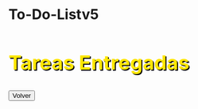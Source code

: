# To-Do-Listv5
<html lang="es">
<head>
  <meta charset="UTF-8">
  <title>Entregadas</title>
  <link href="https://fonts.googleapis.com/css2?family=Pacifico&family=Rajdhani:wght@400;700&display=swap" rel="stylesheet">
  <style>
    * {
      box-sizing: border-box;
    }

    body {
      margin: 0;
      padding: 2rem;
      font-family: 'Rajdhani', sans-serif;
      background: linear-gradient(to right, #1f4037, #99f2c8);
      color: #fff;
      text-align: center;
      min-height: 100vh;
      position: relative;
    }

    h2 {
      font-family: 'Pacifico', cursive;
      font-size: 2.5rem;
      margin-bottom: 2rem;
      color: #ffe600;
      text-shadow: 2px 2px #000;
    }

    .entregada {
      background-color: rgba(255, 255, 255, 0.1);
      margin: 1rem auto;
      padding: 1rem 2rem;
      border-radius: 12px;
      max-width: 600px;
      display: flex;
      justify-content: space-between;
      align-items: center;
      opacity: 0.8;
      box-shadow: 0 0 15px rgba(0, 0, 0, 0.2);
    }

    .entregada button {
      background-color: #ff6b6b;
      color: white;
      border: none;
      padding: 0.4rem 1rem;
      border-radius: 6px;
      font-weight: bold;
      cursor: pointer;
      transition: background-color 0.3s;
    }

    .entregada button:hover {
      background-color: #ff3b3b;
    }

    .volver-btn {
      margin-top: 2rem;
      padding: 0.7rem 1.5rem;
      background-color: #ffe600;
      color: #333;
      font-weight: bold;
      border: none;
      border-radius: 8px;
      cursor: pointer;
      transition: background-color 0.3s ease;
    }

    .volver-btn:hover {
      background-color: #ffdd00;
    }

    .confetti {
      position: fixed;
      top: 0; left: 0;
      width: 100%; height: 100%;
      pointer-events: none;
      background: url('https://tinyurl.com/confetti-image') center/cover no-repeat;
      animation: fadeIn 2s forwards;
      opacity: 0;
      z-index: 0;
    }

    @keyframes fadeIn {
      to { opacity: 0.25; }
    }
  </style>
</head>
<body>
  <h2>Tareas Entregadas</h2>
  <div id="entregadas"></div>
  <a href="https://charlillos.github.io/To-Do-Listv3/"><button>Volver</button>

  <script>
    const cont = document.getElementById("entregadas");
    const tareas = JSON.parse(localStorage.getItem("tareas") || "[]");

    tareas
      .filter(t => t.entregada)
      .forEach(t => {
        const div = document.createElement("div");
        div.className = "entregada";
        const span = document.createElement("span");
        span.textContent = `[${t.materia}] - ${t.tarea} (${t.fecha})`;

        const del = document.createElement("button");
        del.textContent = "Eliminar";
        del.onclick = () => {
          const rem = JSON.parse(localStorage.getItem("tareas"));
          const nf = rem.filter(a =>
            !(a.materia === t.materia && a.tarea === t.tarea && a.fecha === t.fecha)
          );
          localStorage.setItem("tareas", JSON.stringify(nf));
          location.reload();
        };

        div.appendChild(span);
        div.appendChild(del);
        cont.appendChild(div);
      });

    if (cont.children.length) {
      const conf = document.createElement("div");
      conf.className = "confetti";
      document.body.appendChild(conf);
      new Audio("https://tinyurl.com/applause-sound").play();
    }
  </script>
</body>
</html>
